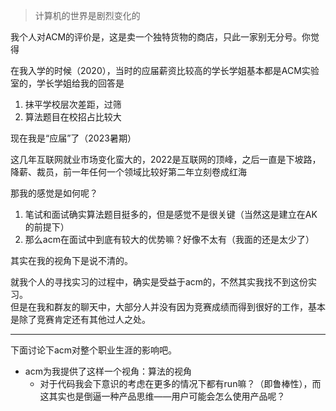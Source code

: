 >计算机的世界是剧烈变化的

我个人对ACM的评价是，这是卖一个独特货物的商店，只此一家别无分号。你觉得

在我入学的时候（2020），当时的应届薪资比较高的学长学姐基本都是ACM实验室的，学长学姐给我的回答是
1. 抹平学校层次差距，过筛
2. 算法题目在校招占比较大

现在我是“应届”了（2023暑期）

这几年互联网就业市场变化蛮大的，2022是互联网的顶峰，之后一直是下坡路，降薪、裁员，前一年任何一个领域比较好第二年立刻卷成红海

那我的感觉是如何呢？
1. 笔试和面试确实算法题目挺多的，但是感觉不是很关键（当然这是建立在AK的前提下）
2. 那么acm在面试中到底有较大的优势嘛？好像不太有（我面的还是太少了）

其实在我的视角下是说不清的。

就我个人的寻找实习的过程中，确实是受益于acm的，不然其实我找不到这份实习。  
但是在我和群友的聊天中，大部分人并没有因为竞赛成绩而得到很好的工作，基本是除了竞赛肯定还有其他过人之处。

---

下面讨论下acm对整个职业生涯的影响吧。

+ acm为我提供了这样一个视角：算法的视角
	+ 对于代码我会下意识的考虑在更多的情况下都有run嘛？（即鲁棒性），而这其实也是倒逼一种产品思维——用户可能会怎么使用产品呢？
